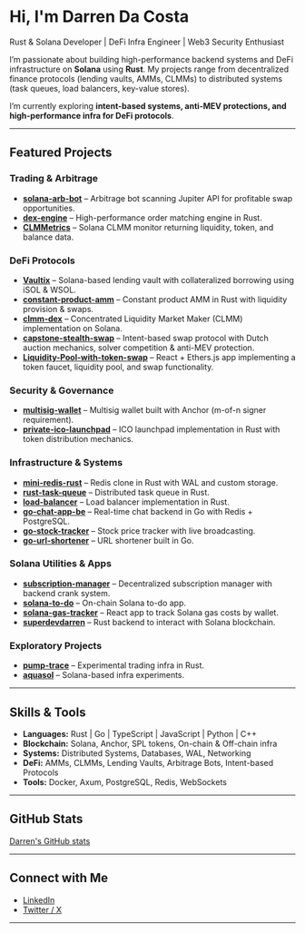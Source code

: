 #  Hi, I'm Darren Da Costa  

 Rust & Solana Developer | DeFi Infra Engineer |  Web3 Security Enthusiast  

I’m passionate about building high-performance backend systems and DeFi infrastructure on **Solana** using **Rust**. My projects range from decentralized finance protocols (lending vaults, AMMs, CLMMs) to distributed systems (task queues, load balancers, key-value stores).  

I’m currently exploring **intent-based systems, anti-MEV protections, and high-performance infra for DeFi protocols**.  

---

##  Featured Projects  

###  Trading & Arbitrage  
- **[solana-arb-bot](https://github.com/darrendc26/solana-arb-bot)** – Arbitrage bot scanning Jupiter API for profitable swap opportunities.  
- **[dex-engine](https://github.com/darrendc26/dex-engine)** – High-performance order matching engine in Rust.  
- **[CLMMetrics](https://github.com/darrendc26/CLMMetrics)** – Solana CLMM monitor returning liquidity, token, and balance data.  

###  DeFi Protocols  
- **[Vaultix](https://github.com/darrendc26/vaultix)** – Solana-based lending vault with collateralized borrowing using iSOL & WSOL.  
- **[constant-product-amm](https://github.com/darrendc26/constant-product-amm)** – Constant product AMM in Rust with liquidity provision & swaps.  
- **[clmm-dex](https://github.com/darrendc26/clmm-dex)** – Concentrated Liquidity Market Maker (CLMM) implementation on Solana.  
- **[capstone-stealth-swap](https://github.com/darrendc26/capstone-stealth-swap)** – Intent-based swap protocol with Dutch auction mechanics, solver competition & anti-MEV protection.  
- **[Liquidity-Pool-with-token-swap](https://github.com/darrendc26/Liquidity-Pool-with-token-swap-)** – React + Ethers.js app implementing a token faucet, liquidity pool, and swap functionality.  

###  Security & Governance  
- **[multisig-wallet](https://github.com/darrendc26/multisig-wallet)** – Multisig wallet built with Anchor (m-of-n signer requirement).  
- **[private-ico-launchpad](https://github.com/darrendc26/private-ico-launchpad)** – ICO launchpad implementation in Rust with token distribution mechanics.  

### Infrastructure & Systems  
- **[mini-redis-rust](https://github.com/darrendc26/mini-redis-rust)** – Redis clone in Rust with WAL and custom storage.  
- **[rust-task-queue](https://github.com/darrendc26/rust-task-queue)** – Distributed task queue in Rust.  
- **[load-balancer](https://github.com/darrendc26/load-balancer)** – Load balancer implementation in Rust.  
- **[go-chat-app-be](https://github.com/darrendc26/go-chat-app-be)** – Real-time chat backend in Go with Redis + PostgreSQL.  
- **[go-stock-tracker](https://github.com/darrendc26/go-stock-tracker)** – Stock price tracker with live broadcasting.  
- **[go-url-shortener](https://github.com/darrendc26/go-url-shortener)** – URL shortener built in Go.  

### Solana Utilities & Apps  
- **[subscription-manager](https://github.com/darrendc26/subscription-manager)** – Decentralized subscription manager with backend crank system.  
- **[solana-to-do](https://github.com/darrendc26/solana-to-do)** – On-chain Solana to-do app.  
- **[solana-gas-tracker](https://github.com/darrendc26/solana-gas-tracker)** – React app to track Solana gas costs by wallet.  
- **[superdevdarren](https://github.com/darrendc26/superdevdarren)** – Rust backend to interact with Solana blockchain.  

###  Exploratory Projects  
- **[pump-trace](https://github.com/darrendc26/pump-trace)** – Experimental trading infra in Rust.  
- **[aquasol](https://github.com/darrendc26/aquasol)** – Solana-based infra experiments.  

---

##  Skills & Tools  

- **Languages:** Rust  | Go | TypeScript | JavaScript | Python | C++  
- **Blockchain:** Solana, Anchor, SPL tokens, On-chain & Off-chain infra  
- **Systems:** Distributed Systems, Databases, WAL, Networking  
- **DeFi:** AMMs, CLMMs, Lending Vaults, Arbitrage Bots, Intent-based Protocols  
- **Tools:** Docker, Axum, PostgreSQL, Redis, WebSockets  

---

##  GitHub Stats  

[Darren's GitHub stats](https://github-readme-stats.vercel.app/api?username=darrendc26&show_icons=true&theme=radical)  

---

##  Connect with Me  

-  [LinkedIn]([https://linkedin.com/in/yourlinkedin](https://www.linkedin.com/in/darren-da-costa-213231110/))  
-  [Twitter / X](https://x.com/darren_da_costa)  

---
